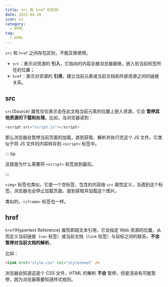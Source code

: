 ```yaml
---
title: src 和 href 的区别
date: 2022-04-28
icon: vs
category:
  - HTML
tag:
  - HTML
---
```


`src` 和 `href` 之间存在区别，不能互换使用。

- `src`：表示对资源的 **引入**，它指向的内容会被浏览器替换，嵌入到当前标签所在的位置；
- `href`：表示对资源的 **引用**，建立当前元素或当前文档和外部资源之间的链接关系。

## src

`src`(Source) 属性仅仅表示会在此文档当前元素的位置上嵌入资源，它会 **暂停其他资源的下载和处理**。比如，当浏览器读到：

```js
<script src="script.js"></script>
```

那么浏览器会暂停当前页面的加载，直到获取、解析并执行完这个 JS 文件。它类似于将 JS 文件的内容转存到 `<script>` 标签中。

::: tip

这就是为什么需要将 `<script>` 标签放到最后。

:::

`<img>` 标签也类似，它是一个空标签，包含的内容由 `src` 属性定义，当遇到这个标签，浏览器也会停止加载页面，直到获取并加载这个图片。

类似的，`<iframe>` 标签也一样。

## href

`href`(Hypertext Reference) 属性即超文本引用，它会指定 Web 资源的位置，从而定义当前链接（`<a>` 标签）或当前文档（`link` 标签）与目标之间的联系，**不会暂停对当前文档的解析**。

比如：

```html
<link href="style.css" rel="stylesheet" />
```

浏览器会知道这是个 CSS 文件，HTML 的解析 **不会** 暂停，但是渲染有可能暂停，因为浏览器需要知道样式规则。
